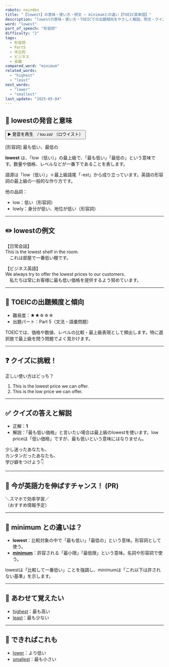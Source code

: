 ```yaml
---
robots: noindex
title: "【lowest】の意味・使い方・例文 ― minimumとの違い【TOEIC英単語】"
description: "lowestの意味・使い方・TOEICでの出題傾向をやさしく解説。例文・クイズ付きでminimumとの違いもわかりやすく学べます。"
word: "lowest"
part_of_speech: "形容詞"
difficulty: "2"
tags:
  - 形容詞
  - Part5
  - 中立的
  - ビジネス
  - 会議
compared_word: "minimum"
related_words:
  - "highest"
  - "least"
next_words:
  - "lower"
  - "smallest"
last_update: "2025-05-04"
---
```


## 🔰 lowestの発音と意味

<button class="play-audio" onclick="playTTS('lowest')">
  <span class="play-audio-main">
    ▶️ 発音を再生　/ˈloʊ.ɪst/
  </span>
  <span class="play-audio-sub">
    （ロウイスト）
  </span>
</button>

[形容詞] 最も低い、最低の

**lowest** は、「low（低い）」の最上級で、「最も低い」「最低の」という意味です。数量や価格、レベルなどが一番下であることを表します。

語源は「low（低い）」＋最上級語尾「-est」から成り立っています。英語の形容詞の最上級の一般的な作り方です。

他の品詞：  
- low：低い（形容詞）
- lowly：身分が低い、地位が低い（形容詞）

---

## ✏️ lowestの例文

【日常会話】  
This is the lowest shelf in the room.  
　これは部屋で一番低い棚です。

【ビジネス英語】  
We always try to offer the lowest prices to our customers.  
　私たちは常にお客様に最も低い価格を提供するよう努めています。

---

## 🎯 TOEICの出題頻度と傾向

- 難易度：★★☆☆☆
- 出題パート：Part 5（文法・語彙問題）

TOEICでは、価格や数値、レベルの比較・最上級表現として頻出します。特に選択肢で最上級を問う問題でよく見かけます。

---

## ❓ クイズに挑戦！

正しい使い方はどっち？

1. This is the lowest price we can offer.  
2. This is the low price we can offer.

---

## ✅ クイズの答えと解説

- 正解：**1**
- 解説：「最も低い価格」と言いたい場合は最上級のlowestを使います。low priceは「低い価格」ですが、最も低いという意味にはなりません。

少し迷ったあなたも、  
カンタンだったあなたも、  
学び癖をつけよう👇️

---

## 🚀 今が英語力を伸ばすチャンス！ (PR)

<div class="info-center">
＼スマホで効率学習／<br>  
（おすすめ情報予定）
</div>

---

## 🤔  minimum との違いは？

- **lowest**：比較対象の中で「最も低い」「最低の」という意味。形容詞として使う。
- **[minimum](/minimum)**：許容される「最小限」「最低限」という意味。名詞や形容詞で使う。

lowestは「比較して一番低い」ことを強調し、minimumは「これ以下は許されない基準」を示します。

---

## 🧩 あわせて覚えたい

- [highest](/highest)：最も高い
- [least](/least)：最も少ない

---

## 📖 できればこれも

- [lower](/lower)：より低い
- [smallest](/smallest)：最も小さい

<!-- cvid: aid28_bid05 -->
